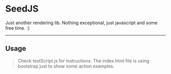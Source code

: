 SeedJS
===================
Just another rendering lib. Nothing exceptional, just javascript and some free time. :)

----------


Usage
-------------
> Check testScript.js for instructions. The index.html file is using bootstrap just to show some action examples.